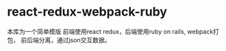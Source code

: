 # react-redux-webpack-ruby

本库为一个简单模版
前端使用react redux，后端使用ruby on rails, webpack打包， 前后端分离，通过json交互数据。
